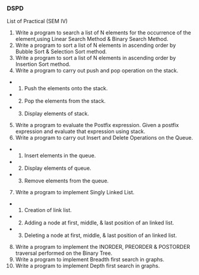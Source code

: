### DSPD
List of Practical (SEM IV)
1.	Write a program to search a list of N elements for the occurrence of the element,using Linear Search Method & Binary Search Method.<br/>
2.	Write a program to sort a list of N elements in ascending order by Bubble Sort & Selection Sort method.<br/>
3.	Write a program to sort a list of N elements in ascending order by Insertion Sort method.<br/>
4.	Write a program to carry out push and pop operation on the stack.
- 1. Push the elements onto the stack.
- 2. Pop the elements from the stack.
- 3. Display elements of stack.<br/>
5.	Write a program to evaluate the Postfix expression. Given a postfix expression and evaluate that expression using stack.<br/>
6.	Write a program to carry out Insert and Delete Operations on the Queue.
- 1. Insert elements in the queue.
- 2. Display elements of queue.
- 3. Remove elements from the queue.
7.	Write a program to implement Singly Linked List.
- 1. Creation of link list.
- 2. Adding a node at first, middle, & last position of an linked list.
- 3. Deleting a node at first, middle, & last position of an linked list.<br/>
8.	Write a program to implement the INORDER, PREORDER & POSTORDER traversal performed on the Binary Tree.<br/>
9.	Write a program to implement Breadth first search in graphs.<br/>
10.	Write a program to implement Depth first search in graphs.<br/>
        
